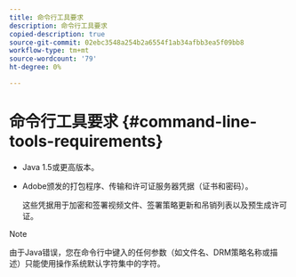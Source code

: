 ```yaml
---
title: 命令行工具要求
description: 命令行工具要求
copied-description: true
source-git-commit: 02ebc3548a254b2a6554f1ab34afbb3ea5f09bb8
workflow-type: tm+mt
source-wordcount: '79'
ht-degree: 0%

---
```


# 命令行工具要求 {#command-line-tools-requirements}

* Java 1.5或更高版本。
* Adobe颁发的打包程序、传输和许可证服务器凭据（证书和密码）。

  这些凭据用于加密和签署视频文件、签署策略更新和吊销列表以及预生成许可证。

>[!NOTE]
>
>由于Java错误，您在命令行中键入的任何参数（如文件名、DRM策略名称或描述）只能使用操作系统默认字符集中的字符。
